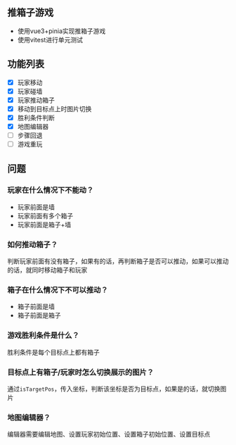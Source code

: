 ## 推箱子游戏
- 使用vue3+pinia实现推箱子游戏
- 使用vitest进行单元测试


## 功能列表
- [x] 玩家移动
- [x] 玩家碰墙
- [x] 玩家推动箱子
- [x] 移动到目标点上时图片切换
- [x] 胜利条件判断
- [x] 地图编辑器
- [ ] 步骤回退
- [ ] 游戏重玩

## 问题


### 玩家在什么情况下不能动？
- 玩家前面是墙
- 玩家前面有多个箱子
- 玩家前面是箱子+墙

### 如何推动箱子？
判断玩家前面有没有箱子，如果有的话，再判断箱子是否可以推动，如果可以推动的话，就同时移动箱子和玩家


### 箱子在什么情况下不可以推动？
- 箱子前面是墙
- 箱子前面是箱子


### 游戏胜利条件是什么？
胜利条件是每个目标点上都有箱子

### 目标点上有箱子/玩家时怎么切换展示的图片？
通过`isTargetPos`，传入坐标，判断该坐标是否为目标点，如果是的话，就切换图片

### 地图编辑器？
编辑器需要编辑地图、设置玩家初始位置、设置箱子初始位置、设置目标点